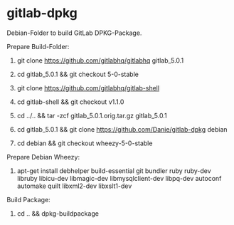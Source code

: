 gitlab-dpkg
===========
Debian-Folder to build GitLab DPKG-Package.

Prepare Build-Folder:

1. git clone https://github.com/gitlabhq/gitlabhq gitlab_5.0.1

2. cd gitlab_5.0.1 && git checkout 5-0-stable

3. git clone https://github.com/gitlabhq/gitlab-shell

4. cd gitlab-shell && git checkout v1.1.0

5. cd ../.. && tar -zcf gitlab_5.0.1.orig.tar.gz gitlab_5.0.1

6. cd gitlab_5.0.1 && git clone https://github.com/Danie/gitlab-dpkg debian

7. cd debian && git checkout wheezy-5-0-stable

Prepare Debian Wheezy:

1. apt-get install debhelper build-essential git bundler ruby ruby-dev libruby libicu-dev libmagic-dev libmysqlclient-dev libpq-dev autoconf automake quilt libxml2-dev libxslt1-dev

Build Package:

1. cd .. && dpkg-buildpackage

